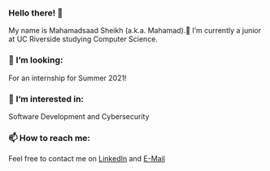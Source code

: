 ### Hello there! 👋


  My name is Mahamadsaad Sheikh (a.k.a. Mahamad).🌱 I’m currently a junior at UC Riverside studying Computer Science. 
  
  ### 👯 I’m looking:
  For an internship for Summer 2021!
  ### 🤔 I’m interested in:
  Software Development and Cybersecurity
  ### 📫 How to reach me: 
  Feel free to contact me on [LinkedIn](https://www.linkedin.com/in/mahamadsaadsheikh) and [E-Mail](mailto:mahamadsheikh24@gmail.com)
      
